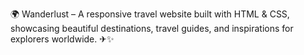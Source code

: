 🌍 Wanderlust – A responsive travel website built with HTML & CSS, showcasing beautiful destinations, travel guides, and inspirations for explorers worldwide. ✈✨